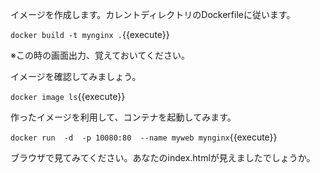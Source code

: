 イメージを作成します。カレントディレクトリのDockerfileに従います。

`docker build -t mynginx .`{{execute}}

※この時の画面出力、覚えておいてください。

イメージを確認してみましょう。

`docker image ls`{{execute}}

作ったイメージを利用して、コンテナを起動してみます。

`docker run  -d  -p 10080:80  --name myweb mynginx`{{execute}}

ブラウザで見てみてください。あなたのindex.htmlが見えましたでしょうか。
